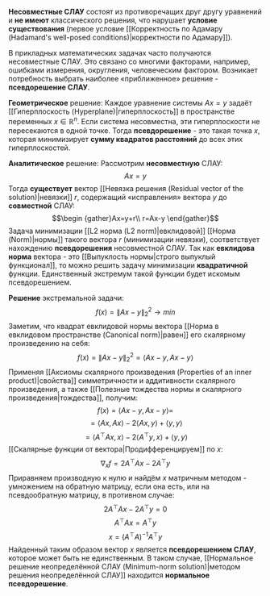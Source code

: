 **Несовместные СЛАУ** состоят из противоречащих друг другу уравнений и **не имеют** классического решения, что нарушает **условие существования** (первое условие [[Корректность по Адамару (Hadamard's well-posed conditions)|корректности по Адамару]]).

В прикладных математических задачах часто получаются несовместные СЛАУ. Это связано со многими факторами, например, ошибками измерения, округления, человеческим фактором. Возникает потребность выбрать наиболее «приближенное» решение - **псевдорешение СЛАУ**.

**Геометрическое** решение:
Каждое уравнение системы $Ax=y$ задаёт [[Гиперплоскость (Hyperplane)|гиперплоскость]] в пространстве переменных $x\in\mathbb{R}^n$. Если система несовместна, эти гиперплоскости не пересекаются в одной точке. Тогда **псевдорешение** - это такая точка $x$, которая минимизирует **сумму квадратов расстояний** до всех этих гиперплоскостей.

**Аналитическое** решение:
Рассмотрим **несовместную** СЛАУ:$$Ax=y$$Тогда **существует** вектор [[Невязка решения (Residual vector of the solution)|невязки]] $r$, содержащий «исправления» вектора $y$ до **совместной** СЛАУ:$$\begin
{gather}Ax=y+r\\
r=Ax-y
\end{gather}$$Задача минимизации [[L2 норма (L2 norm)|евклидовой]] [[Норма (Norm)|нормы]] такого вектора $r$ (минимизации невязки), соответствует нахождению **псевдорешения** несовместной СЛАУ. Так как **евклидова норма** вектора - это [[Выпуклость нормы|строго выпуклый функционал]], то можно решить задачу минимизации **квадратичной** функции. Единственный экстремум такой функции будет искомым псевдорешением.

**Решение** экстремальной задачи:$$f(x)=\lVert Ax-y\rVert_2^2\rightarrow min$$Заметим, что квадрат евклидовой нормы вектора [[Норма в евклидовом пространстве (Canonical norm)|равен]] его скалярному произведению на себя:$$f(x)=\lVert Ax-y\rVert_2^2=\langle Ax-y,Ax-y\rangle$$
Применяя [[Аксиомы скалярного произведения (Properties of an inner product)|свойства]] симметричности и аддитивности скалярного произведения, а также [[Полезные тождества нормы и скалярного произведения|тождества]], получим:$$
f(x)=\langle Ax-y,Ax-y\rangle=$$$$=\langle Ax,Ax\rangle-2\langle Ax,y\rangle+\langle y,y\rangle$$$$=\langle A^\top Ax,x\rangle-2\langle A^\top y,x\rangle+\langle y,y\rangle$$[[Скалярные функции от вектора|Продифференцируем]] по $x$:$$\nabla_x f=2A^\top Ax-2A^\top y$$Приравняем производную к нулю и найдём $x$ матричным методом - умножением на обратную матрицу, если она есть, или на псевдообратную матрицу, в противном случае:$$2A^\top Ax-2A^\top y=0$$$$A^\top Ax=A^\top y$$
$$x=(A^\top A)^{-1}A^\top y$$Найденный таким образом вектор $x$ является **псевдорешением СЛАУ**, которое может быть не единственным. В таком случае, [[Нормальное решение неопределённой СЛАУ (Minimum-norm solution)|методом решения неопределённой СЛАУ]] находится **нормальное псевдорешение**.